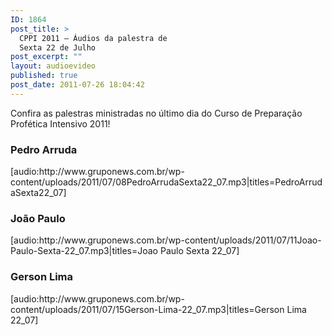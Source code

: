 ```yaml
---
ID: 1864
post_title: >
  CPPI 2011 – Áudios da palestra de
  Sexta 22 de Julho
post_excerpt: ""
layout: audioevideo
published: true
post_date: 2011-07-26 18:04:42
---
```

Confira as palestras ministradas no último dia do Curso de Preparação Profética Intensivo 2011!
<h3>Pedro Arruda</h3>
[audio:http://www.gruponews.com.br/wp-content/uploads/2011/07/08PedroArrudaSexta22_07.mp3|titles=PedroArrudaSexta22_07]
<h3>João Paulo</h3>
[audio:http://www.gruponews.com.br/wp-content/uploads/2011/07/11Joao-Paulo-Sexta-22_07.mp3|titles=Joao Paulo Sexta 22_07]
<h3>Gerson Lima</h3>
[audio:http://www.gruponews.com.br/wp-content/uploads/2011/07/15Gerson-Lima-22_07.mp3|titles=Gerson Lima 22_07]